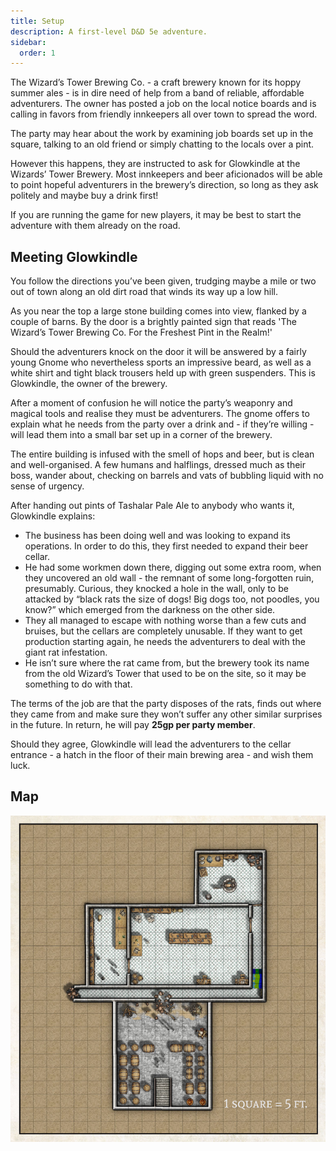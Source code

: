 ```yaml
---
title: Setup
description: A first-level D&D 5e adventure.
sidebar:
  order: 1
---
```


The Wizard’s Tower Brewing Co. - a craft brewery known for its hoppy summer ales - is in dire need of help from a band of reliable, affordable adventurers. The owner has posted a job on the local notice boards and is calling in favors from friendly innkeepers all over town to spread the word. 

The party may hear about the work by examining job boards set up in the square, talking to an old friend or simply chatting to the locals over a pint. 

However this happens, they are instructed to ask for Glowkindle at the Wizards’ Tower Brewery. Most innkeepers and beer aficionados will be able to point hopeful adventurers in the brewery’s direction, so long as they ask politely and maybe buy a drink first! 

If you are running the game for new players, it may be best to start the adventure with them already on the road.

## Meeting Glowkindle
You follow the directions you’ve been given, trudging maybe a mile or two out of town along an old dirt road that winds its way up a low hill.

As you near the top a large stone building comes into view, flanked by a couple of barns. By the door is a brightly painted sign that reads 'The Wizard’s Tower Brewing Co. For the Freshest Pint in the Realm!'


Should the adventurers knock on the door it will be answered by a fairly young Gnome who nevertheless sports an impressive beard, as well as a white shirt and tight black trousers held up with green suspenders. This is Glowkindle, the owner of the brewery.

After a moment of confusion he will notice the party’s weaponry and magical tools and realise they must be adventurers. The gnome offers to explain what he needs from the party over a drink and - if they’re willing - will lead them into a small bar set up in a corner of the brewery.

The entire building is infused with the smell of hops and beer, but is clean and well-organised. A few humans and halflings, dressed much as their boss, wander about, checking on barrels and vats of bubbling liquid with no sense of urgency. 

After handing out pints of Tashalar Pale Ale to anybody who wants it, Glowkindle explains:
- The business has been doing well and was looking to
expand its operations. In order to do this, they first needed
to expand their beer cellar.
- He had some workmen down there, digging out some
extra room, when they uncovered an old wall - the remnant
of some long-forgotten ruin, presumably. Curious, they
knocked a hole in the wall, only to be attacked by “black
rats the size of dogs! Big dogs too, not poodles, you know?”
which emerged from the darkness on the other side.
- They all managed to escape with nothing worse than a
few cuts and bruises, but the cellars are completely
unusable. If they want to get production starting again, he
needs the adventurers to deal with the giant rat infestation.
- He isn’t sure where the rat came from, but the brewery
took its name from the old Wizard’s Tower that used to be
on the site, so it may be something to do with that.

The terms of the job are that the party disposes of the rats,
finds out where they came from and make sure they won’t
suffer any other similar surprises in the future. In return, he
will pay **25gp per party member**.

Should they agree, Glowkindle will lead the adventurers to
the cellar entrance - a hatch in the floor of their main
brewing area - and wish them luck.

## Map
![Map of Most Potent Brew](../../../assets/images/most-potent-brew/most-potent-brew.png)